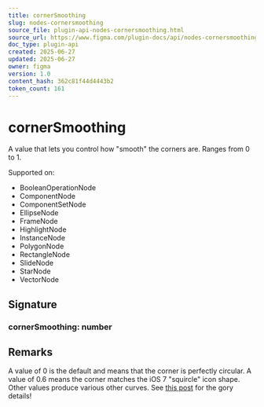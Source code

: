 ```yaml
---
title: cornerSmoothing
slug: nodes-cornersmoothing
source_file: plugin-api-nodes-cornersmoothing.html
source_url: https://www.figma.com/plugin-docs/api/nodes-cornersmoothing/
doc_type: plugin-api
created: 2025-06-27
updated: 2025-06-27
owner: figma
version: 1.0
content_hash: 362c81f44d4443b2
token_count: 161
---
```

# cornerSmoothing

A value that lets you control how "smooth" the corners are. Ranges from 0 to 1.

 Supported on:

- BooleanOperationNode
- ComponentNode
- ComponentSetNode
- EllipseNode
- FrameNode
- HighlightNode
- InstanceNode
- PolygonNode
- RectangleNode
- SlideNode
- StarNode
- VectorNode

## Signature

### cornerSmoothing: number

## Remarks

A value of 0 is the default and means that the corner is perfectly circular. A value of 0.6 means the corner matches the iOS 7 "squircle" icon shape. Other values produce various other curves. See [this post](https://www.figma.com/blog/desperately-seeking-squircles/)
 for the gory details!